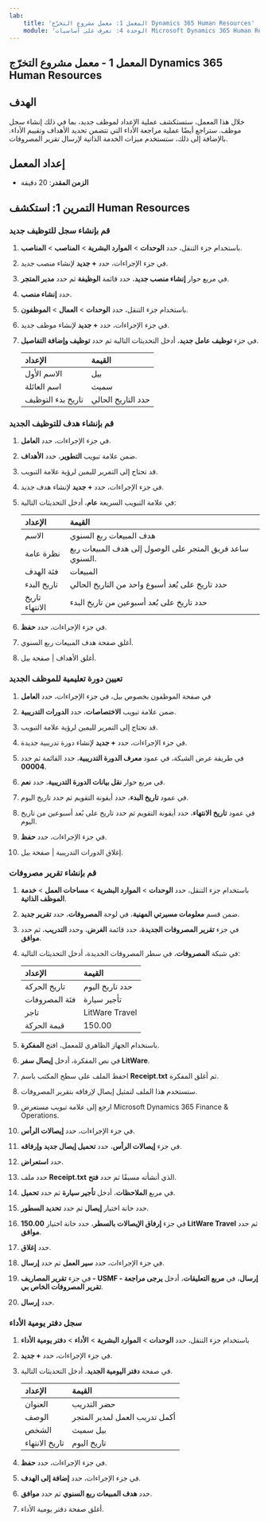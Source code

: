 ```yaml
---
lab:
    title: 'المعمل 1: معمل مشروع التخرّج Dynamics 365 Human Resources'
    module: 'الوحدة 4: تعرف على أساسيات Microsoft Dynamics 365 Human Resources'
---
```


## المعمل 1 - معمل مشروع التخرّج Dynamics 365 Human Resources

## الهدف

خلال هذا المعمل، ستستكشف عملية الإعداد لموظف جديد، بما في ذلك إنشاء سجل موظف. ستراجع أيضًا عملية مراجعة الأداء التي تتضمن تحديد الأهداف وتقييم الأداء. بالإضافة إلى ذلك، ستستخدم ميزات الخدمة الذاتية لإرسال تقرير المصروفات.

## إعداد المعمل

- **الزمن المقدر**: 20 دقيقة 

## التمرين 1: استكشف Human Resources

### قم بإنشاء سجل للتوظيف جديد

1. باستخدام جزء التنقل، حدد **الوحدات**  >  **الموارد البشرية**  >  **المناصب**  >  **المناصب**.

1. في جزء الإجراءات، حدد **+ جديد** لإنشاء منصب جديد.

1. في مربع حوار **إنشاء منصب جديد**، حدد قائمة **الوظيفة** ثم حدد **مدير المتجر**.

1. حدد **إنشاء منصب**.

1. باستخدام جزء التنقل، حدد **الوحدات**  >  **العمال**  >  **الموظفون**.

1. في جزء الإجراءات، حدد **+ جديد** لإنشاء موظف جديد.

1. في جزء **توظيف عامل جديد**، أدخل التحديثات التالية ثم حدد **توظيف وإضافة التفاصيل**.

    | **الإعداد** | **القيمة** |
    | :--- | :---- |
    | الاسم الأول | بيل |
    | اسم العائلة | سميث |
    | تاريخ بدء التوظيف | حدد التاريخ الحالي|

### قم بإنشاء هدف للتوظيف الجديد

1. في جزء الإجراءات، حدد **العامل**.

1. ضمن علامة تبويب **التطوير**، حدد **الأهداف**.

1. قد تحتاج إلى التمرير لليمين لرؤية علامة التبويب.

1. في جزء الإجراءات، حدد **+ جديد** لإنشاء هدف جديد.

1. في علامة التبويب السريعة **عام**، أدخل التحديثات التالية:

    | **الإعداد** | **القيمة** |
    | :--- | :---- |
    | الاسم | هدف المبيعات ربع السنوي |
    | نظرة عامة | ساعد فريق المتجر على الوصول إلى هدف المبيعات ربع السنوي. |
    | فئة الهدف | المبيعات |
    | تاريخ البدء | حدد تاريخ على بُعد أسبوع واحد من التاريخ الحالي |
    | تاريخ الانتهاء | حدد تاريخ على بُعد أسبوعين من تاريخ البدء |

1. في جزء الإجراءات، حدد **حفظ**.

1. أغلق صفحة هدف المبيعات ربع السنوي.

1. أغلق الأهداف | صفحة بيل.

### تعيين دورة تعليمية للموظف الجديد

1. في صفحة الموظفون بخصوص بيل، في جزء الإجراءات، حدد **العامل**

1. ضمن علامة تبويب **الاختصاصات**، حدد **الدورات التدريبية**.

1. قد تحتاج إلى التمرير لليمين لرؤية علامة التبويب.

1. في جزء الإجراءات، حدد **+ جديد** لإنشاء دورة تدريبية جديدة.

1. في طريقة عرض الشبكة، في عمود **معرف الدورة التدريبية**، حدد القائمة ثم حدد **00004**.

1. في مربع حوار **نقل بيانات الدورة التدريبية**، حدد **نعم**.

1. في عمود **تاريخ البدء**، حدد أيقونة التقويم ثم حدد تاريخ اليوم.

1. في عمود **تاريخ الانتهاء**، حدد أيقونة التقويم ثم حدد تاريخ على بُعد أسبوعين من تاريخ اليوم.

1. في جزء الإجراءات، حدد **حفظ**.

1. إغلاق الدورات التدريبية | صفحة بيل.

### قم بإنشاء تقرير مصروفات

1. باستخدام جزء التنقل، حدد **الوحدات**  >  **الموارد البشرية**  >  **مساحات العمل**  >  **خدمة الموظف الذاتية**.

1. ضمن قسم **معلومات مسيرتي المهنية**، في لوحة **المصروفات**، حدد **تقرير جديد**.

1. في جزء **تقرير المصروفات الجديدة**، حدد قائمة **الغرض**، وحدد **التدريب**، ثم حدد **موافق**.

1. في شبكة **المصروفات**، في سطر المصروفات الجديدة، أدخل التحديثات التالية:

    | **الإعداد** | **القيمة** |
    | :--- | :---- |
    | تاريخ الحركة | حدد تاريخ اليوم |
    | فئة المصروفات | تأجير سيارة |
    | تاجر | LitWare Travel |
    | قيمة الحركة | 150.00 |

1. باستخدام الجهاز الظاهري للمعمل، افتح **المفكرة**.

1. في نص المفكرة، أدخل **إيصال سفر LitWare**.

1. احفظ الملف على سطح المكتب باسم **Receipt.txt** ثم أغلق المفكرة.

1. ستستخدم هذا الملف لتمثيل إيصال لإرفاقه بتقرير المصروفات.

1. ارجع إلى علامة تبويب مستعرض Microsoft Dynamics 365 Finance & Operations.

1. في جزء الإجراءات، حدد **إيصالات الرأس**.

1. في جزء **إيصالات الرأس**، حدد **تحميل إيصال جديد وإرفاقه**.

1. حدد **استعراض**.

1. حدد ملف **Receipt.txt** الذي أنشأته مسبقًا ثم حدد **فتح**.

1. في مربع **الملاحظات**، أدخل **تأجير سيارة** ثم حدد **تحميل**.

1. حدد خانة اختيار **إيصال** ثم حدد **تحديد السطور**.

1. في جزء **إرفاق الإيصالات بالسطر**، حدد خانة اختيار **150.00 LitWare Travel** ثم حدد **موافق**.

1. حدد **إغلاق**.

1. في جزء الإجراءات، حدد **سير العمل** ثم حدد **إرسال**.

1. في جزء **تقرير المصاريف - USMF - إرسال**، في **مربع التعليقات**، أدخل **يرجى مراجعة تقرير المصروفات الخاص بي**.

1. حدد **إرسال**.

### سجل دفتر يومية الأداء

1. باستخدام جزء التنقل، حدد **الوحدات**  >  **الموارد البشرية**  >  **الأداء** >  **دفتر يومية الأداء**

1. في جزء الإجراءات، حدد **+ جديد**.

1. في صفحة **دفتر اليومية الجديد**، أدخل التحديثات التالية.


    | **الإعداد** | **القيمة** |
    | :--- | :---- |
    | العنوان | حضر التدريب |
    | الوصف | أكمل تدريب العمل لمدير المتجر |
    | الشخص | بيل سميث |
    | تاريخ الانتهاء | تاريخ اليوم |

1. في جزء الإجراءات، حدد **حفظ**.

1. في جزء الإجراءات، حدد **إضافة إلى الهدف**.

1. حدد **هدف المبيعات ربع السنوي** ثم حدد **موافق**.

1. أغلق صفحة دفتر يومية الأداء.
